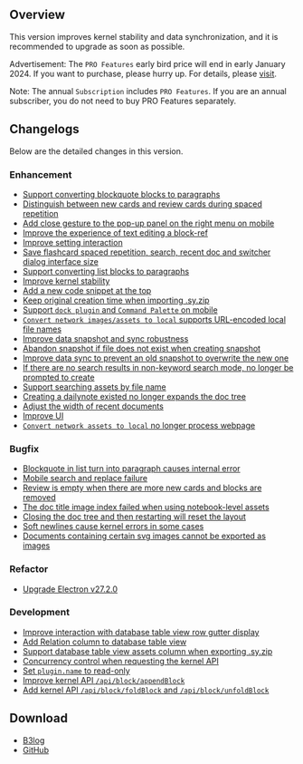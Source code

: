 ## Overview

This version improves kernel stability and data synchronization, and it is recommended to upgrade as soon as possible.

Advertisement: The `PRO Features` early bird price will end in early January 2024. If you want to purchase, please hurry
up. For details, please [visit](https://b3log.org/siyuan/en/pricing.html).

Note: The annual `Subscription` includes `PRO Features`. If you are an annual subscriber, you do not need to buy PRO
Features separately.

## Changelogs

Below are the detailed changes in this version.

### Enhancement

* [Support converting blockquote blocks to paragraphs](https://github.com/siyuan-note/siyuan/issues/4706)
* [Distinguish between new cards and review cards during spaced repetition](https://github.com/siyuan-note/siyuan/issues/9377)
* [Add close gesture to the pop-up panel on the right menu on mobile](https://github.com/siyuan-note/siyuan/issues/9810)
* [Improve the experience of text editing a block-ref](https://github.com/siyuan-note/siyuan/issues/9854)
* [Improve setting interaction](https://github.com/siyuan-note/siyuan/issues/9857)
* [Save flashcard spaced repetition, search, recent doc and switcher dialog interface size](https://github.com/siyuan-note/siyuan/issues/9902)
* [Support converting list blocks to paragraphs](https://github.com/siyuan-note/siyuan/issues/9908)
* [Improve kernel stability](https://github.com/siyuan-note/siyuan/issues/9912)
* [Add a new code snippet at the top](https://github.com/siyuan-note/siyuan/issues/9921)
* [Keep original creation time when importing .sy.zip](https://github.com/siyuan-note/siyuan/issues/9923)
* [Support `dock plugin` and `Command Palette` on mobile](https://github.com/siyuan-note/siyuan/issues/9926)
* [`Convert network images/assets to local` supports URL-encoded local file names](https://github.com/siyuan-note/siyuan/issues/9929)
* [Improve data snapshot and sync robustness](https://github.com/siyuan-note/siyuan/issues/9941)
* [Abandon snapshot if file does not exist when creating snapshot](https://github.com/siyuan-note/siyuan/issues/9948)
* [Improve data sync to prevent an old snapshot to overwrite the new one](https://github.com/siyuan-note/siyuan/issues/9949)
* [If there are no search results in non-keyword search mode, no longer be prompted to create](https://github.com/siyuan-note/siyuan/issues/9950)
* [Support searching assets by file name](https://github.com/siyuan-note/siyuan/issues/9952)
* [Creating a dailynote existed no longer expands the doc tree](https://github.com/siyuan-note/siyuan/issues/9959)
* [Adjust the width of recent documents](https://github.com/siyuan-note/siyuan/issues/9960)
* [Improve UI](https://github.com/siyuan-note/siyuan/issues/9963)
* [`Convert network assets to local` no longer process webpage](https://github.com/siyuan-note/siyuan/issues/9965)

### Bugfix

* [Blockquote in list turn into paragraph causes internal error](https://github.com/siyuan-note/siyuan/issues/9920)
* [Mobile search and replace failure](https://github.com/siyuan-note/siyuan/issues/9932)
* [Review is empty when there are more new cards and blocks are removed](https://github.com/siyuan-note/siyuan/issues/9935)
* [The doc title image index failed when using notebook-level assets](https://github.com/siyuan-note/siyuan/issues/9936)
* [Closing the doc tree and then restarting will reset the layout](https://github.com/siyuan-note/siyuan/issues/9937)
* [Soft newlines cause kernel errors in some cases](https://github.com/siyuan-note/siyuan/issues/9951)
* [Documents containing certain svg images cannot be exported as images](https://github.com/siyuan-note/siyuan/issues/9966)

### Refactor

* [Upgrade Electron v27.2.0](https://github.com/siyuan-note/siyuan/issues/9953)

### Development

* [Improve interaction with database table view row gutter display](https://github.com/siyuan-note/siyuan/issues/9791)
* [Add Relation column to database table view](https://github.com/siyuan-note/siyuan/issues/9888)
* [Support database table view assets column when exporting .sy.zip](https://github.com/siyuan-note/siyuan/issues/9919)
* [Concurrency control when requesting the kernel API](https://github.com/siyuan-note/siyuan/issues/9939)
* [Set `plugin.name` to read-only](https://github.com/siyuan-note/siyuan/issues/9943)
* [Improve kernel API `/api/block/appendBlock`](https://github.com/siyuan-note/siyuan/issues/9955)
* [Add kernel API `/api/block/foldBlock` and `/api/block/unfoldBlock`](https://github.com/siyuan-note/siyuan/issues/9962)

## Download

* [B3log](https://b3log.org/siyuan/en/download.html)
* [GitHub](https://github.com/siyuan-note/siyuan/releases)
